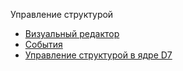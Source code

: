 Управление структурой

* [Визуальный редактор](/api_help/fileman/editor/index.php)
* [События](/api_help/fileman/events/index.php)
* [Управление структурой в ядре D7](/api_help/fileman/fileman_d7.php)